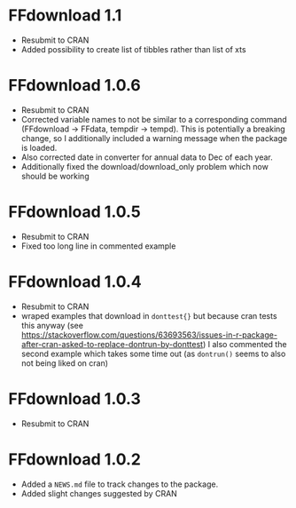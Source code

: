 # FFdownload 1.1

* Resubmit to CRAN
* Added possibility to create list of tibbles rather than list of xts

# FFdownload 1.0.6

* Resubmit to CRAN
* Corrected variable names to not be similar to a corresponding command (FFdownload -> FFdata, tempdir -> tempd). This is potentially a breaking change, so I additionally included a warning message when the package is loaded.
* Also corrected date in converter for annual data to Dec of each year.
* Additionally fixed the download/download_only problem which now should be working

# FFdownload 1.0.5

* Resubmit to CRAN
* Fixed too long line in commented example

# FFdownload 1.0.4

* Resubmit to CRAN
* wraped examples that download in `donttest{}` but because cran tests this anyway (see https://stackoverflow.com/questions/63693563/issues-in-r-package-after-cran-asked-to-replace-dontrun-by-donttest) I also commented the second example which takes some time out (as `dontrun()` seems to also not being liked on cran)

# FFdownload 1.0.3

* Resubmit to CRAN

# FFdownload 1.0.2

* Added a `NEWS.md` file to track changes to the package.
* Added slight changes suggested by CRAN

